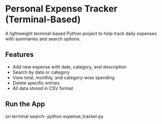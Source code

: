 #  Personal Expense Tracker (Terminal-Based)

A lightweight terminal-based Python project to help track daily expenses with summaries and search options.

## Features
- Add new expense with date, category, and description
- Search by date or category
- View total, monthly, and category-wise spending
- Delete specific entries
- All data stored in CSV format
 
## Run the App
on terminal search-
python expense_tracker.py

